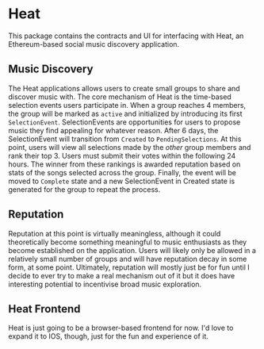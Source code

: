 # Heat
This package contains the contracts and UI for interfacing with Heat, an Ethereum-based social music discovery application.

## Music Discovery
The Heat applications allows users to create small groups to share and discover music with. The core mechanism of Heat is 
the time-based selection events users participate in. When a group reaches 4 members, the group will be marked as `active` 
and initialized by introducing its first `SelectionEvent`. SelectionEvents are opportunities for users to propose music they 
find appealing for whatever reason. After 6 days, the SelectionEvent will transition from `Created` to `PendingSelections`. 
At this point, users will view all selections made by the _other_ group members and rank their top 3. Users must submit their
votes within the following 24 hours. The winner from these rankings is awarded reputation based on stats of the songs selected 
across the group. Finally, the event will be moved to `Complete` state and a new SelectionEvent in Created state is generated 
for the group to repeat the process.

## Reputation
Reputation at this point is virtually meaningless, although it could theoretically become something meaningful to music 
enthusiasts as they become established on the application. Users will likely only be allowed in a relatively small number 
of groups and will have reputation decay in some form, at some point. Ultimately, reputation will mostly just be for fun 
until I decide to ever try to make a real mechanism out of it but it does have interesting potential to incentivise broad 
music exploration.

## Heat Frontend
Heat is just going to be a browser-based frontend for now. I'd love to expand it to IOS, though, just for the fun and 
experience of it.
